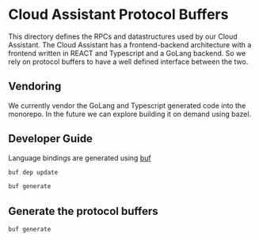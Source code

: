 # Cloud Assistant Protocol Buffers

This directory defines the RPCs and datastructures used by our Cloud Assistant.
The Cloud Assistant has a frontend-backend architecture with a frontend written in REACT and Typescript
and a GoLang backend. So we rely on protocol buffers to have a well defined interface between the two.

## Vendoring

We currently vendor the GoLang and Typescript generated code into the monorepo. In the future we can explore
building it on demand using bazel.

## Developer Guide

Language bindings are generated using [buf](https://buf.build/docs/introduction)

```sh
buf dep update
```

```sh
buf generate
```

## Generate the protocol buffers

```sh
buf generate
```

